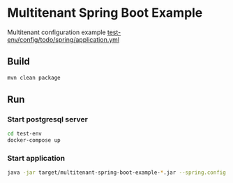 # Multitenant Spring Boot Example

Multitenant configuration example [test-env/config/todo/spring/application.yml](./test-env/config/todo/spring/application.yml)

## Build

```bash
mvn clean package
```

## Run 

### Start postgresql server

```bash
cd test-env
docker-compose up
```

### Start application

```bash
java -jar target/multitenant-spring-boot-example-*.jar --spring.config.location=classpath:/,./test-env/config/todo/spring/
```